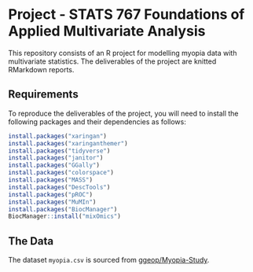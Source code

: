 # Project - STATS 767 Foundations of Applied Multivariate Analysis

This repository consists of an R project for modelling myopia data with multivariate statistics. The deliverables of the project are knitted RMarkdown reports.

## Requirements

To reproduce the deliverables of the project, you will need to install the following packages and their dependencies as follows:

```r
install.packages("xaringan")
install.packages("xaringanthemer")
install.packages("tidyverse")
install.packages("janitor")
install.packages("GGally")
install.packages("colorspace")
install.packages("MASS")
install.packages("DescTools")
install.packages("pROC")
install.packages("MuMIn")
install.packages("BiocManager")
BiocManager::install("mixOmics")
```

## The Data  

The dataset `myopia.csv` is sourced from [ggeop/Myopia-Study](https://github.com/ggeop/Myopia-Study).
